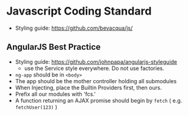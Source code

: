 # Javascript Coding Standard

 - Styling guide: https://github.com/bevacqua/js/

## AngularJS Best Practice
 - Styling guide: https://github.com/johnpapa/angularjs-styleguide
   - use the Service style everywhere. Do not use factories.
 - ``ng-app`` should be in ``<body>``
 - The app should be the mother controller holding all submodules
 - When Injecting, place the Builtin Providers first, then ours.
 - Prefix all our modules with 'fcs.'
 - A function returning an AJAX promise should begin by `fetch` ( e.g. `fetchUser(123)` )
 
